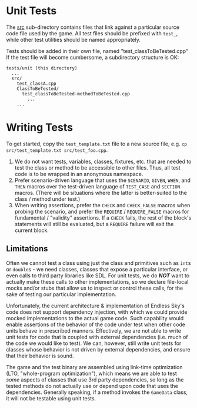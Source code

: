 # Unit Tests

The [src](./src) sub-directory contains files that link against a particular source code file used by the game. All test files should be prefixed with `test_`, while other test utilities should be named appropriately.

Tests should be added in their own file, named "test_classToBeTested.cpp"  
If the test file will become cumbersome, a subdirectory structure is OK:

```
tests/unit (this directory)
  ...
  src/
    test_classA.cpp
    ClassToBeTested/
      test_classToBeTested-methodToBeTested.cpp
        ...
    ...
```

# Writing Tests

To get started, copy the `test_template.txt` file to a new source file, e.g. `cp src/test_template.txt src/test_foo.cpp`.

1. We do not want tests, variables, classes, fixtures, etc. that are needed to test the class or method to be accessible to other files. Thus, all test code is to be wrapped in an anonymous namespace.
2. Prefer scenario-driven language that uses the `SCENARIO`, `GIVEN`, `WHEN`, and `THEN` macros over the test-driven language of `TEST_CASE` and `SECTION` macros. (There will be situations where the latter is better-suited to the class / method under test.)
3. When writing assertions, prefer the `CHECK` and `CHECK_FALSE` macros when probing the scenario, and prefer the `REQUIRE` / `REQUIRE_FALSE` macros for fundamental / "validity" assertions. If a `CHECK` fails, the rest of the block's statements will still be evaluated, but a `REQUIRE` failure will exit the current block.

## Limitations

Often we cannot test a class using just the class and primitives such as `int`s or `double`s - we need classes, classes that expose a particular interface, or even calls to third party libraries like SDL. For unit tests, we do _**NOT**_ want to actually make these calls to other implementations, so we declare file-local mocks and/or stubs that allow us to inspect or control these calls, for the sake of testing our particular implementation.

Unfortunately, the current architecture & implementation of Endless Sky's code does not support dependency injection, with which we could provide mocked implementations to the actual game code. Such capability would enable assertions of the behavior of the code under test when other code units behave in prescribed manners. Effectively, we are not able to write unit tests for code that is coupled with external dependencies (i.e. much of the code we would like to test). We can, however, still write unit tests for classes whose behavior is not driven by external dependencies, and ensure that their behavior is sound.

The game and the test binary are assembled using link-time optimization (LTO, "whole-program optimization"), which means we are able to test _some_ aspects of classes that use 3rd party dependencies, so long as the tested methods do not actually use or depend upon code that uses the dependencies. Generally speaking, if a method invokes the `GameData` class, it will not be testable using unit tests.
